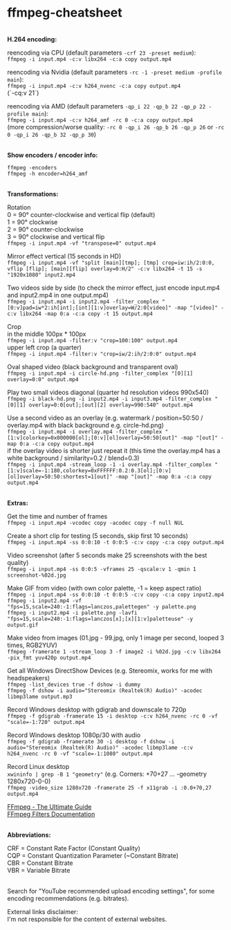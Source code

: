 # ffmpeg-cheatsheet
</br>**H.264 encoding:**

reencoding via CPU (default parameters `-crf 23 -preset medium`):</br>
`ffmpeg -i input.mp4 -c:v libx264 -c:a copy output.mp4`

reencoding via Nvidia (default parameters `-rc -1 -preset medium -profile main`):</br>
`ffmpeg -i input.mp4 -c:v h264_nvenc -c:a copy output.mp4`</br>
(ˋ-cq:v 21ˋ)

reencoding via AMD (default parameters `-qp_i 22 -qp_b 22 -qp_p 22 -profile main`):</br>
`ffmpeg -i input.mp4 -c:v h264_amf -rc 0 -c:a copy output.mp4`</br>
(more compression/worse quality: `-rc 0 -qp_i 26 -qp_b 26 -qp_p 26` or `-rc 0 -qp_i 26 -qp_b 32 -qp_p 30`)

</br>**Show encoders / encoder info:**

`ffmpeg -encoders`</br>
`ffmpeg -h encoder=h264_amf`

</br>**Transformations:**

Rotation</br>
0 = 90° counter-clockwise and vertical flip (default)</br>
1 = 90° clockwise</br>
2 = 90° counter-clockwise</br>
3 = 90° clockwise and vertical flip</br>
`ffmpeg -i input.mp4 -vf "transpose=0" output.mp4`

Mirror effect vertical (15 seconds in HD)</br>
`ffmpeg -i input.mp4 -vf "split [main][tmp]; [tmp] crop=iw:ih/2:0:0, vflip [flip]; [main][flip] overlay=0:H/2" -c:v libx264 -t 15 -s "1920x1080" input2.mp4`

Two videos side by side (to check the mirror effect, just encode input.mp4 and input2.mp4 in one output.mp4)</br>
`ffmpeg -i input.mp4 -i input2.mp4 -filter_complex "[0:v]pad=iw*2:ih[int];[int][1:v]overlay=W/2:0[video]" -map "[video]" -c:v libx264 -map 0:a -c:a copy -t 15 output.mp4`

Crop</br>
in the middle 100px * 100px</br>
`ffmpeg -i input.mp4 -filter:v "crop=100:100" output.mp4`</br>
upper left crop (a quarter)</br>
`ffmpeg -i input.mp4 -filter:v "crop=iw/2:ih/2:0:0" output.mp4`</br>

Oval shaped video (black background and transparent oval)</br>
`ffmpeg -i input.mp4 -i circle-hd.png -filter_complex "[0][1] overlay=0:0" output.mp4`</br>

Play two small videos diagonal (quarter hd resolution videos 990x540)</br>
`ffmpeg -i black-hd.png -i input2.mp4 -i input3.mp4 -filter_complex "[0][1] overlay=0:0[out];[out][2] overlay=990:540" output.mp4`</br>

Use a second video as an overlay (e.g. watermark / position=50:50 / overlay.mp4 with black background e.g. circle-hd.png)</br>
`ffmpeg -i input.mp4 -i overlay.mp4 -filter_complex "[1:v]colorkey=0x000000[ol];[0:v][ol]overlay=50:50[out]" -map "[out]" -map 0:a -c:a copy output.mp4`</br>
if the overlay video is shorter just repeat it (this time the overlay.mp4 has a white background / similarity=0.2 / blend=0.3)</br>
`ffmpeg -i input.mp4 -stream_loop -1 -i overlay.mp4 -filter_complex "[1:v]scale=-1:180,colorkey=0xFFFFFF:0.2:0.3[ol];[0:v][ol]overlay=50:50:shortest=1[out]" -map "[out]" -map 0:a -c:a copy output.mp4`</br>

</br>**Extras:**

Get the time and number of frames</br>
`ffmpeg -i input.mp4 -vcodec copy -acodec copy -f null NUL`</br>

Create a short clip for testing (5 seconds, skip first 10 seconds)</br>
`ffmpeg -i input.mp4 -ss 0:0:10 -t 0:0:5 -c:v copy -c:a copy output.mp4`</br>

Video screenshot (after 5 seconds make 25 screenshots with the best quality)</br>
`ffmpeg -i input.mp4 -ss 0:0:5 -vframes 25 -qscale:v 1 -qmin 1 screenshot-%02d.jpg`</br>

Make GIF from video (with own color palette, -1 = keep aspect ratio)</br>
`ffmpeg -i input.mp4 -ss 0:0:10 -t 0:0:5 -c:v copy -c:a copy input2.mp4`</br>
`ffmpeg -i input2.mp4 -vf "fps=15,scale=240:-1:flags=lanczos,palettegen" -y palette.png`</br>
`ffmpeg -i input2.mp4 -i palette.png -lavfi "fps=15,scale=240:-1:flags=lanczos[x];[x][1:v]paletteuse" -y output.gif`</br>

Make video from images (01.jpg - 99.jpg, only 1 image per second, looped 3 times, RGB2YUV)</br>
`ffmpeg -framerate 1 -stream_loop 3 -f image2 -i %02d.jpg -c:v libx264 -pix_fmt yuv420p output.mp4`</br>

Get all Windows DirectShow Devices (e.g. Stereomix, works for me with headspeakers)</br>
`ffmpeg -list_devices true -f dshow -i dummy`</br>
`ffmpeg -f dshow -i audio="Stereomix (Realtek(R) Audio)" -acodec libmp3lame output.mp3`</br>

Record Windows desktop with gdigrab and downscale to 720p</br>
`ffmpeg -f gdigrab -framerate 15 -i desktop -c:v h264_nvenc -rc 0 -vf "scale=-1:720" output.mp4`</br>

Record Windows desktop 1080p/30 with audio</br>
`ffmpeg -f gdigrab -framerate 30 -i desktop -f dshow -i audio="Stereomix (Realtek(R) Audio)" -acodec libmp3lame -c:v h264_nvenc -rc 0 -vf "scale=-1:1080" output.mp4`</br>

Record Linux desktop</br>
`xwininfo | grep -B 1 "geometry"` (e.g. Corners: +70+27 ...     -geometry 1280x720-0-0)</br>
`ffmpeg -video_size 1280x720 -framerate 25 -f x11grab -i :0.0+70,27 output.mp4`</br>

[FFmpeg - The Ultimate Guide](https://img.ly/blog/ultimate-guide-to-ffmpeg/)</br>
[FFmpeg Filters Documentation ](https://ffmpeg.org/ffmpeg-filters.html)</br>

</br>**Abbreviations:**

CRF = Constant Rate Factor (Constant Quality)</br>
CQP = Constant Quantization Parameter (~Constant Bitrate)</br>
CBR = Constant Bitrate</br>
VBR = Variable Bitrate

</br>Search for "YouTube recommended upload encoding settings", for some encoding recommendations (e.g. bitrates).

External links disclaimer:<br>
I'm not responsible for the content of external websites.<br>

